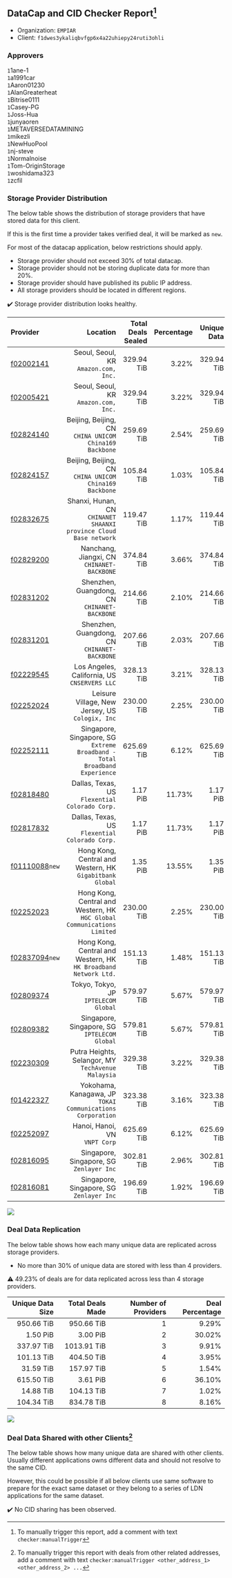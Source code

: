 ## DataCap and CID Checker Report[^1]
 - Organization: `EMPIAR`
 - Client: `f1dwes3ykaliqbvfgp6x4a22uhiepy24ruti3ohli`
### Approvers
`1`1ane-1<br/>`1`a1991car<br/>`1`Aaron01230<br/>`1`AlanGreaterheat<br/>`1`Bitrise0111<br/>`1`Casey-PG<br/>`1`Joss-Hua<br/>`1`junyaoren<br/>`1`METAVERSEDATAMINING<br/>`1`mikezli<br/>`1`NewHuoPool<br/>`1`nj-steve<br/>`1`Normalnoise<br/>`1`Tom-OriginStorage<br/>`1`woshidama323<br/>`1`zcfil


### Storage Provider Distribution
The below table shows the distribution of storage providers that have stored data for this client.

If this is the first time a provider takes verified deal, it will be marked as `new`.

For most of the datacap application, below restrictions should apply.
 - Storage provider should not exceed 30% of total datacap.
 - Storage provider should not be storing duplicate data for more than 20%.
 - Storage provider should have published its public IP address.
 - All storage providers should be located in different regions.

✔️ Storage provider distribution looks healthy.

| Provider                                                    |                                                                      Location | Total Deals Sealed | Percentage | Unique Data | Duplicate Deals |
| :---------------------------------------------------------- | ----------------------------------------------------------------------------: | -----------------: | ---------: | ----------: | --------------: |
| [f02002141](https://filfox.info/en/address/f02002141)       |                                       Seoul, Seoul, KR<br/>`Amazon.com, Inc.` |         329.94 TiB |      3.22% |  329.94 TiB |           0.00% |
| [f02005421](https://filfox.info/en/address/f02005421)       |                                       Seoul, Seoul, KR<br/>`Amazon.com, Inc.` |         329.94 TiB |      3.22% |  329.94 TiB |           0.00% |
| [f02824140](https://filfox.info/en/address/f02824140)       |                     Beijing, Beijing, CN<br/>`CHINA UNICOM China169 Backbone` |         259.69 TiB |      2.54% |  259.69 TiB |           0.00% |
| [f02824157](https://filfox.info/en/address/f02824157)       |                     Beijing, Beijing, CN<br/>`CHINA UNICOM China169 Backbone` |         105.84 TiB |      1.03% |  105.84 TiB |           0.00% |
| [f02832675](https://filfox.info/en/address/f02832675)       |          Shanxi, Hunan, CN<br/>`CHINANET SHAANXI province Cloud Base network` |         119.47 TiB |      1.17% |  119.44 TiB |           0.03% |
| [f02829200](https://filfox.info/en/address/f02829200)       |                                 Nanchang, Jiangxi, CN<br/>`CHINANET-BACKBONE` |         374.84 TiB |      3.66% |  374.84 TiB |           0.00% |
| [f02831202](https://filfox.info/en/address/f02831202)       |                               Shenzhen, Guangdong, CN<br/>`CHINANET-BACKBONE` |         214.66 TiB |      2.10% |  214.66 TiB |           0.00% |
| [f02831201](https://filfox.info/en/address/f02831201)       |                               Shenzhen, Guangdong, CN<br/>`CHINANET-BACKBONE` |         207.66 TiB |      2.03% |  207.66 TiB |           0.00% |
| [f02229545](https://filfox.info/en/address/f02229545)       |                               Los Angeles, California, US<br/>`CNSERVERS LLC` |         328.13 TiB |      3.21% |  328.13 TiB |           0.00% |
| [f02252024](https://filfox.info/en/address/f02252024)       |                            Leisure Village, New Jersey, US<br/>`Cologix, Inc` |         230.00 TiB |      2.25% |  230.00 TiB |           0.00% |
| [f02252111](https://filfox.info/en/address/f02252111)       | Singapore, Singapore, SG<br/>`Extreme Broadband - Total Broadband Experience` |         625.69 TiB |      6.12% |  625.69 TiB |           0.00% |
| [f02818480](https://filfox.info/en/address/f02818480)       |                             Dallas, Texas, US<br/>`Flexential Colorado Corp.` |           1.17 PiB |     11.73% |    1.17 PiB |           0.00% |
| [f02817832](https://filfox.info/en/address/f02817832)       |                             Dallas, Texas, US<br/>`Flexential Colorado Corp.` |           1.17 PiB |     11.73% |    1.17 PiB |           0.00% |
| [f01110088](https://filfox.info/en/address/f01110088)`new`  |                   Hong Kong, Central and Western, HK<br/>`Gigabitbank Global` |           1.35 PiB |     13.55% |    1.35 PiB |           0.00% |
| [f02252023](https://filfox.info/en/address/f02252023)       |    Hong Kong, Central and Western, HK<br/>`HGC Global Communications Limited` |         230.00 TiB |      2.25% |  230.00 TiB |           0.00% |
| [f02837094](https://filfox.info/en/address/f02837094)`new`  |            Hong Kong, Central and Western, HK<br/>`HK Broadband Network Ltd.` |         151.13 TiB |      1.48% |  151.13 TiB |           0.00% |
| [f02809374](https://filfox.info/en/address/f02809374)       |                                       Tokyo, Tokyo, JP<br/>`IPTELECOM Global` |         579.97 TiB |      5.67% |  579.97 TiB |           0.00% |
| [f02809382](https://filfox.info/en/address/f02809382)       |                               Singapore, Singapore, SG<br/>`IPTELECOM Global` |         579.81 TiB |      5.67% |  579.81 TiB |           0.00% |
| [f02230309](https://filfox.info/en/address/f02230309)       |                         Putra Heights, Selangor, MY<br/>`TechAvenue Malaysia` |         329.38 TiB |      3.22% |  329.38 TiB |           0.00% |
| [f01422327](https://filfox.info/en/address/f01422327)       |                 Yokohama, Kanagawa, JP<br/>`TOKAI Communications Corporation` |         323.38 TiB |      3.16% |  323.38 TiB |           0.00% |
| [f02252097](https://filfox.info/en/address/f02252097)       |                                              Hanoi, Hanoi, VN<br/>`VNPT Corp` |         625.69 TiB |      6.12% |  625.69 TiB |           0.00% |
| [f02816095](https://filfox.info/en/address/f02816095)       |                                   Singapore, Singapore, SG<br/>`Zenlayer Inc` |         302.81 TiB |      2.96% |  302.81 TiB |           0.00% |
| [f02816081](https://filfox.info/en/address/f02816081)       |                                   Singapore, Singapore, SG<br/>`Zenlayer Inc` |         196.69 TiB |      1.92% |  196.69 TiB |           0.00% |

<img src="https://raw.githubusercontent.com/data-preservation-programs/filplus-checker-assets/main/filecoin-project/filecoin-plus-large-datasets/issues/2152/1699858293844.png"/>

### Deal Data Replication
The below table shows how each many unique data are replicated across storage providers.

- No more than 30% of unique data are stored with less than 4 providers.

⚠️ 49.23% of deals are for data replicated across less than 4 storage providers.

| Unique Data Size | Total Deals Made | Number of Providers | Deal Percentage |
| ---------------: | ---------------: | ------------------: | --------------: |
|       950.66 TiB |       950.66 TiB |                   1 |           9.29% |
|         1.50 PiB |         3.00 PiB |                   2 |          30.02% |
|       337.97 TiB |      1013.91 TiB |                   3 |           9.91% |
|       101.13 TiB |       404.50 TiB |                   4 |           3.95% |
|        31.59 TiB |       157.97 TiB |                   5 |           1.54% |
|       615.50 TiB |         3.61 PiB |                   6 |          36.10% |
|        14.88 TiB |       104.13 TiB |                   7 |           1.02% |
|       104.34 TiB |       834.78 TiB |                   8 |           8.16% |

<img src="https://raw.githubusercontent.com/data-preservation-programs/filplus-checker-assets/main/filecoin-project/filecoin-plus-large-datasets/issues/2152/1699858294582.png"/>

### Deal Data Shared with other Clients[^3]
The below table shows how many unique data are shared with other clients.
Usually different applications owns different data and should not resolve to the same CID.

However, this could be possible if all below clients use same software to prepare for the exact same dataset or they belong to a series of LDN applications for the same dataset.

✔️ No CID sharing has been observed.

[^1]: To manually trigger this report, add a comment with text `checker:manualTrigger`

[^2]: Deals from those addresses are combined into this report as they are specified with `checker:manualTrigger`

[^3]: To manually trigger this report with deals from other related addresses, add a comment with text `checker:manualTrigger <other_address_1> <other_address_2> ...`
